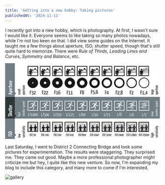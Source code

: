 ```yaml
---
title: 'Getting into a new hobby: Taking pictures'
publishedAt: '2024-11-11'
---
```

I recently got into a new hobby, which is photography. At first, I wasn't sure I would like it.
Everyone seems to like taking so many photos nowadays, while I'm not too keen on that. I did view
some guides on the Internet. It taught me a few things about aperture, ISO, shutter speed, though that's
still quite hard to memorize. There were *Rule of Thirds*, *Leading Lines and Curves*, *Symmetry and Balance*,
etc.

![](/images/blog/241111/iso_shutter_aperture.jpg)

Last Saturday, I went to District 2 Connecting Bridge and took some pictures for experimentation. The results
were staggering. They surprised me. They came out good. Maybe a more professional photographer might criticize
me but hey, I quite like this new venture. So now, I'm expanding my blog to include this category, and many more
to come if I'm interested.

![gallery](/images/blog/241111/20241109_180801.jpg,/images/blog/241111/20241109_180913_1.jpg,/images/blog/241111/20241109_180933.jpg,/images/blog/241111/20241109_181116.jpg,/images/blog/241111/20241109_181144.jpg,/images/blog/241111/20241109_181230.jpg,/images/blog/241111/20241109_182039.jpg,/images/blog/241111/20241109_182043.jpg,/images/blog/241111/20241109_182508.jpg,/images/blog/241111/20241109_183010.jpg,/images/blog/241111/20241110_160343.jpg)